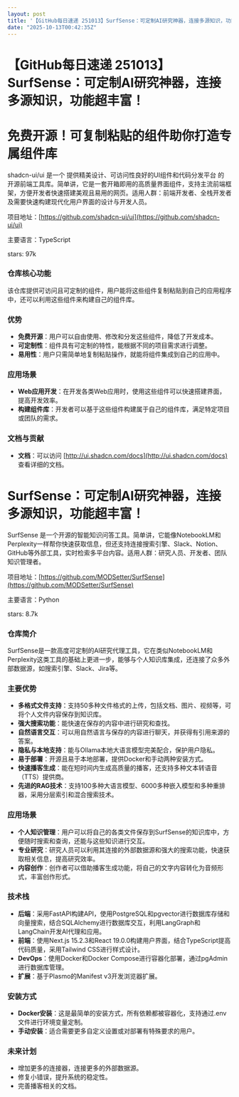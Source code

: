 ```yaml
---
layout: post
title: '【GitHub每日速递 251013】SurfSense：可定制AI研究神器，连接多源知识，功能超丰富！'
date: "2025-10-13T00:42:35Z"
---
```

【GitHub每日速递 251013】SurfSense：可定制AI研究神器，连接多源知识，功能超丰富！
====================================================

免费开源！可复制粘贴的组件助你打造专属组件库
======================

shadcn-ui/ui 是一个 提供精美设计、可访问性良好的UI组件和代码分发平台 的 开源前端工具库。简单讲，它是一套开箱即用的高质量界面组件，支持主流前端框架，方便开发者快速搭建美观且易用的网页。适用人群：前端开发者、全栈开发者及需要快速构建现代化用户界面的设计与开发人员。

项目地址：[https://github.com/shadcn-ui/ui](https://github.com/shadcn-ui/ui)

主要语言：TypeScript

stars: 97k

### 仓库核心功能

该仓库提供可访问且可定制的组件，用户能将这些组件复制粘贴到自己的应用程序中，还可以利用这些组件来构建自己的组件库。

### 优势

*   **免费开源**：用户可以自由使用、修改和分发这些组件，降低了开发成本。
*   **可定制性**：组件具有可定制的特性，能根据不同的项目需求进行调整。
*   **易用性**：用户只需简单地复制粘贴操作，就能将组件集成到自己的应用中。

### 应用场景

*   **Web应用开发**：在开发各类Web应用时，使用这些组件可以快速搭建界面，提高开发效率。
*   **构建组件库**：开发者可以基于这些组件构建属于自己的组件库，满足特定项目或团队的需求。

### 文档与贡献

*   **文档**：可以访问 [http://ui.shadcn.com/docs](http://ui.shadcn.com/docs) 查看详细的文档。

SurfSense：可定制AI研究神器，连接多源知识，功能超丰富！
=================================

SurfSense 是一个开源的智能知识问答工具。简单讲，它能像NotebookLM和Perplexity一样帮你快速获取信息，但还支持连接搜索引擎、Slack、Notion、GitHub等外部工具，实时检索多平台内容。适用人群：研究人员、开发者、团队知识管理者。

项目地址：[https://github.com/MODSetter/SurfSense](https://github.com/MODSetter/SurfSense)

主要语言：Python

stars: 8.7k

### 仓库简介

SurfSense是一款高度可定制的AI研究代理工具，它在类似NotebookLM和Perplexity这类工具的基础上更进一步，能够与个人知识库集成，还连接了众多外部数据源，如搜索引擎、Slack、Jira等。

### 主要优势

*   **多格式文件支持**：支持50多种文件格式的上传，包括文档、图片、视频等，可将个人文件内容保存到知识库。
*   **强大搜索功能**：能快速在保存的内容中进行研究和查找。
*   **自然语言交互**：可以用自然语言与保存的内容进行聊天，并获得有引用来源的答案。
*   **隐私与本地支持**：能与Ollama本地大语言模型完美配合，保护用户隐私。
*   **易于部署**：开源且易于本地部署，提供Docker和手动两种安装方式。
*   **快速播客生成**：能在短时间内生成高质量的播客，还支持多种文本转语音（TTS）提供商。
*   **先进的RAG技术**：支持100多种大语言模型、6000多种嵌入模型和多种重排器，采用分层索引和混合搜索技术。

### 应用场景

*   **个人知识管理**：用户可以将自己的各类文件保存到SurfSense的知识库中，方便随时搜索和查询，还能与这些知识进行交互。
*   **专业研究**：研究人员可以利用其连接的外部数据源和强大的搜索功能，快速获取相关信息，提高研究效率。
*   **内容创作**：创作者可以借助播客生成功能，将自己的文字内容转化为音频形式，丰富创作形式。

### 技术栈

*   **后端**：采用FastAPI构建API，使用PostgreSQL和pgvector进行数据库存储和向量搜索，结合SQLAlchemy进行数据库交互，利用LangGraph和LangChain开发AI代理和应用。
*   **前端**：使用Next.js 15.2.3和React 19.0.0构建用户界面，结合TypeScript提高代码质量，采用Tailwind CSS进行样式设计。
*   **DevOps**：使用Docker和Docker Compose进行容器化部署，通过pgAdmin进行数据库管理。
*   **扩展**：基于Plasmo的Manifest v3开发浏览器扩展。

### 安装方式

*   **Docker安装**：这是最简单的安装方式，所有依赖都被容器化，支持通过.env文件进行环境变量定制。
*   **手动安装**：适合需要更多自定义设置或对部署有特殊要求的用户。

### 未来计划

*   增加更多的连接器，连接更多的外部数据源。
*   修复小错误，提升系统的稳定性。
*   完善播客相关的文档。